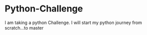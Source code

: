 # Python-Challenge
I am taking a python Challenge. I will start my python journey from scratch...to master
